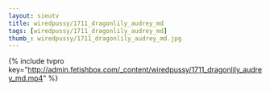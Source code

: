 ```yaml
--- 
layout: sieutv
title: wiredpussy/1711_dragonlily_audrey_md
tags: [wiredpussy/1711_dragonlily_audrey_md]
thumb_: wiredpussy/1711_dragonlily_audrey_md.jpg
---
```

{% include tvpro key="http://admin.fetishbox.com/_content/wiredpussy/1711_dragonlily_audrey_md.mp4" %} 
